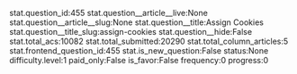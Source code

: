 stat.question_id:455
stat.question__article__live:None
stat.question__article__slug:None
stat.question__title:Assign Cookies
stat.question__title_slug:assign-cookies
stat.question__hide:False
stat.total_acs:10082
stat.total_submitted:20290
stat.total_column_articles:5
stat.frontend_question_id:455
stat.is_new_question:False
status:None
difficulty.level:1
paid_only:False
is_favor:False
frequency:0
progress:0
